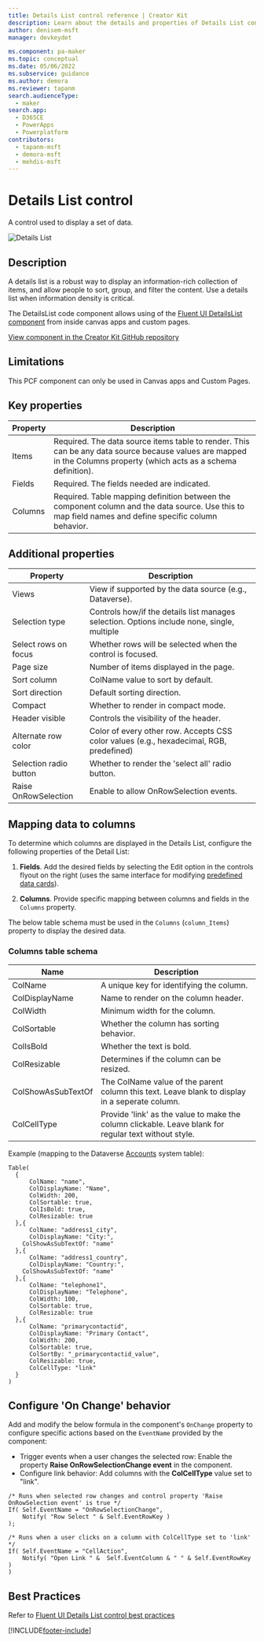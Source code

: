 ```yaml
---
title: Details List control reference | Creator Kit
description: Learn about the details and properties of Details List control in the Creator Kit.
author: denisem-msft
manager: devkeydet

ms.component: pa-maker
ms.topic: conceptual
ms.date: 05/06/2022
ms.subservice: guidance
ms.author: demora
ms.reviewer: tapanm
search.audienceType: 
  - maker
search.app: 
  - D365CE
  - PowerApps
  - Powerplatform
contributors:
  - tapanm-msft
  - demora-msft
  - mehdis-msft
---
```

# Details List control

A control used to display a set of data.

![Details List](media/details-list.png "Details List control")

## Description
A details list is a robust way to display an information-rich collection of items, and allow people to sort, group, and filter the content. Use a details list when information density is critical.

The DetailsList code component allows using of the [Fluent UI DetailsList component](https://developer.microsoft.com/fluentui#/controls/web/detailslist) from inside canvas apps and custom pages.

[View component in the Creator Kit GitHub repository](https://github.com/microsoft/powercat-creator-kit/tree/main/CreatorKitCore/SolutionPackage/Controls/cat_PowerCAT.FluentDetailsList)

## Limitations
This PCF component can only be used in Canvas apps and Custom Pages.


## Key properties

| Property | Description |
| -------- | ----------- |
| Items | Required. The data source items table to render. This can be any data source because values are mapped in the Columns property (which acts as a schema definition). |
| Fields | Required. The fields needed are indicated. |
| Columns | Required. Table mapping definition between the component column and the data source. Use this to map field names and define specific column behavior. |

## Additional properties

| Property | Description |
| -------- | ----------- |
| Views | View if supported by the data source (e.g., Dataverse). |
| Selection type | Controls how/if the details list manages selection. Options include none, single, multiple |
| Select rows on focus | Whether rows will be selected when the control is focused. |
| Page size | Number of items displayed in the page. |
| Sort column | ColName value to sort by default. |
| Sort direction | Default sorting direction. |
| Compact | Whether to render in compact mode. |
| Header visible | Controls the visibility of the header. |
| Alternate row color | Color of every other row. Accepts CSS color values (e.g.,  hexadecimal, RGB, predefined) |
| Selection radio button | Whether to render the 'select all' radio button. |
| Raise OnRowSelection | Enable to allow OnRowSelection events. |

## Mapping data to columns
To determine which columns are displayed in the Details List, configure the following properties of the Detail List:

1. **Fields**. Add the desired fields by selecting the Edit option in the controls flyout on the right (uses the same interface for modifying [predefined data cards](/power-apps/maker/canvas-apps/working-with-cards)).

1. **Columns**. Provide specific mapping between columns and fields in the `Columns` property.  

The below table schema must be used in the `Columns` (`column_Items`) property to display the desired data.

### Columns table schema
| Name | Description |
| ------ | ----------- |
| ColName | A unique key for identifying the column. |
| ColDisplayName | Name to render on the column header. |
| ColWidth | Minimum width for the column. |
| ColSortable | Whether the column has sorting behavior. |
| ColIsBold | Whether the text is bold. |
| ColResizable | Determines if the column can be resized. |
| ColShowAsSubTextOf | The ColName value of the parent column this text. Leave blank to display in a seperate column. |
| ColCellType | Provide 'link' as the value to make the column clickable. Leave blank for regular text without style. |

Example (mapping to the Dataverse [Accounts](/power-apps/developer/data-platform/reference/entities/account) system table):

  ```powerapps-dot
Table(
	{
		ColName: "name",
		ColDisplayName: "Name",
		ColWidth: 200,
		ColSortable: true,
		ColIsBold: true,
		ColResizable: true
	},{
		ColName: "address1_city",
		ColDisplayName: "City:",
      ColShowAsSubTextOf: "name"
	},{
		ColName: "address1_country",
		ColDisplayName: "Country:",
	  ColShowAsSubTextOf: "name"
	},{
		ColName: "telephone1",
		ColDisplayName: "Telephone",
		ColWidth: 100,
		ColSortable: true,
		ColResizable: true
	},{
		ColName: "primarycontactid",
		ColDisplayName: "Primary Contact",
		ColWidth: 200,
		ColSortable: true,
		ColSortBy: "_primarycontactid_value",
		ColResizable: true,
		ColCellType: "link"
	}
)
  ```


## Configure 'On Change' behavior
Add and modify the below formula in the component's `OnChange` property to configure specific actions based on the `EventName` provided by the component:

- Trigger events when a user changes the selected row: Enable the property **Raise OnRowSelectionChange event** in the component.
- Configure link behavior: Add columns with the **ColCellType** value set to "link".

```powerapps-dot
/* Runs when selected row changes and control property 'Raise OnRowSelection event' is true */
If( Self.EventName = "OnRowSelectionChange",
    Notify( "Row Select " & Self.EventRowKey )
);

/* Runs when a user clicks on a column with ColCellType set to 'link' */
If( Self.EventName = "CellAction",
    Notify( "Open Link " &  Self.EventColumn & " " & Self.EventRowKey )
)
```

## Best Practices
Refer to [Fluent UI Details List control best practices](https://developer.microsoft.com/fluentui#/controls/web/detailslist)

[!INCLUDE[footer-include](../../includes/footer-banner.md)]